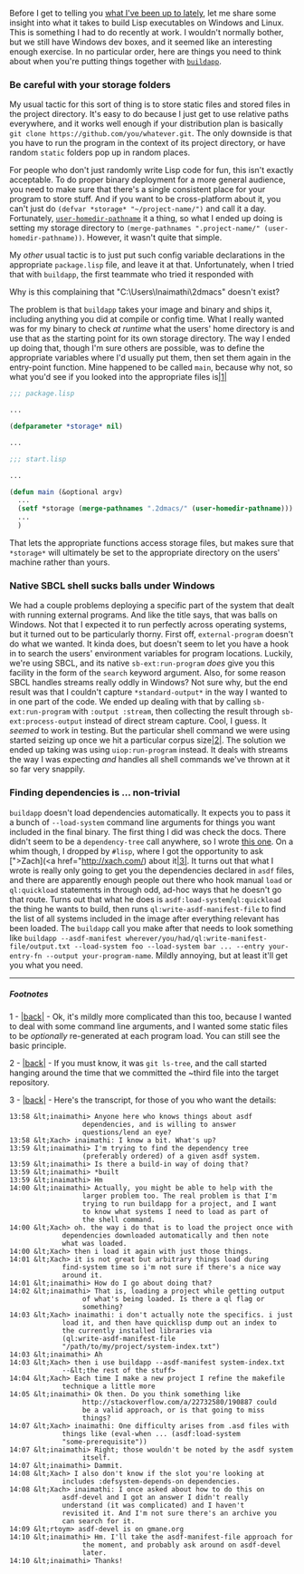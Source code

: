 Before I get to telling you [what I've been up to lately](https://github.com/Inaimathi/cl-notebook#cl-notebook), let me share some insight into what it takes to build Lisp executables on Windows and Linux. This is something I had to do recently at work. I wouldn't normally bother, but we still have Windows dev boxes, and it seemed like an interesting enough exercise. In no particular order, here are things you need to think about when you're putting things together with [`buildapp`](http://www.xach.com/lisp/buildapp/).

### <a name="be-careful-with-your-storage-folders"></a>Be careful with your storage folders

My usual tactic for this sort of thing is to store static files and stored files in the project directory. It's easy to do because I just get to use relative paths everywhere, and it works well enough if your distribution plan is basically `git clone https://github.com/you/whatever.git`. The only downside is that you have to run the program in the context of its project directory, or have random `static` folders pop up in random places.

For people who don't just randomly write Lisp code for fun, this isn't exactly acceptable. To do proper binary deployment for a more general audience, you need to make sure that there's a single consistent place for your program to store stuff. And if you want to be cross-platform about it, you can't just do `(defvar *storage* "~/project-name/")` and call it a day. Fortunately, [`user-homedir-pathname`](http://www.lispworks.com/documentation/HyperSpec/Body/f_user_h.htm#user-homedir-pathname) it a thing, so what I ended up doing is setting my storage directory to `(merge-pathnames ".project-name/" (user-homedir-pathname))`. However, it wasn't quite that simple.

My *other* usual tactic is to just put such config variable declarations in the appropriate `package.lisp` file, and leave it at that. Unfortunately, when I tried that with `buildapp`, the first teammate who tried it responded with

Why is this complaining that "C:\Users\Inaimathi\2dmacs\" doesn't exist?

The problem is that `buildapp` takes your image and binary and ships it, including anything you did at compile or config time. What I really wanted was for my binary to check *at runtime* what the users' home directory is and use that as the starting point for its own storage directory. The way I ended up doing that, though I'm sure others are possible, was to define the appropriate variables where I'd usually put them, then set them again in the entry-point function. Mine happened to be called `main`, because why not, so what you'd see if you looked into the appropriate files is<a name="note-Sat-Apr-05-175204EDT-2014"></a>[|1|](#foot-Sat-Apr-05-175204EDT-2014)

```lisp
;;; package.lisp

...

(defparameter *storage* nil)

...
```

```lisp
;;; start.lisp

...

(defun main (&optional argv)
  ...
  (setf *storage (merge-pathnames ".2dmacs/" (user-homedir-pathname)))
  ...
  )
```

That lets the appropriate functions access storage files, but makes sure that `*storage*` will ultimately be set to the appropriate directory on the users' machine rather than yours.

### <a name="native-sbcl-shell-sucks-balls-under-windows"></a>Native SBCL shell sucks balls under Windows

We had a couple problems deploying a specific part of the system that dealt with running external programs. And like the title says, that was balls on Windows. Not that I expected it to run perfectly across operating systems, but it turned out to be particularly thorny. First off, `external-program` doesn't do what we wanted. It kinda does, but doesn't seem to let you have a hook in to search the users' environment variables for program locations. Luckily, we're using SBCL, and its native `sb-ext:run-program` *does* give you this facility in the form of the `search` keyword argument. Also, for some reason SBCL handles streams really oddly in Windows? Not sure why, but the end result was that I couldn't capture `*standard-output*` in the way I wanted to in one part of the code. We ended up dealing with that by calling `sb-ext:run-program` with `:output :stream`, then collecting the result through `sb-ext:process-output` instead of direct stream capture. Cool, I guess. It *seemed* to work in testing. But the particular shell command we were using started seizing up once we hit a particular corpus size<a name="note-Sat-Apr-05-175223EDT-2014"></a>[|2|](#foot-Sat-Apr-05-175223EDT-2014). The solution we ended up taking was using `uiop:run-program` instead. It deals with streams the way I was expecting *and* handles all shell commands we've thrown at it so far very snappily.
 
### <a name="finding-dependencies-is-nontrivial"></a>Finding dependencies is ... non-trivial

`buildapp` doesn't load dependencies automatically. It expects you to pass it a bunch of `--load-system` command line arguments for things you want included in the final binary. The first thing I did was check the docs. There didn't seem to be a `dependency-tree` call anywhere, so I wrote [this one](http://stackoverflow.com/a/22732580/190887). On a whim though, I dropped by `#lisp`, where I got the opportunity to ask [">Zach](<a href="http://xach.com/) about it<a name="note-Sat-Apr-05-175227EDT-2014"></a>[|3|](#foot-Sat-Apr-05-175227EDT-2014). It turns out that what I wrote is really only going to get you the dependencies declared in `asdf` files, and there are apparently enough people out there who hook manual `load` or `ql:quickload` statements in through odd, ad-hoc ways that he doesn't go that route. Turns out that what he does is `asdf:load-system`/`ql:quickload` the thing he wants to build, then runs `ql:write-asdf-manifest-file` to find the list of all systems included in the image after everything relevant has been loaded. The `buildapp` call you make after that needs to look something like `buildapp --asdf-manifest wherever/you/had/ql:write-manifest-file/output.txt --load-system foo --load-system bar ... --entry your-entry-fn --output your-program-name`. Mildly annoying, but at least it'll get you what you need.

* * *
##### Footnotes

1 - <a name="foot-Sat-Apr-05-175204EDT-2014"></a>[|back|](#note-Sat-Apr-05-175204EDT-2014) - Ok, it's mildly more complicated than this too, because I wanted to deal with some command line arguments, and I wanted some static files to be *optionally* re-generated at each program load. You can still see the basic principle.

2 - <a name="foot-Sat-Apr-05-175223EDT-2014"></a>[|back|](#note-Sat-Apr-05-175223EDT-2014) - If you must know, it was `git ls-tree`, and the call started hanging around the time that we committed the ~third file into the target repository.

3 - <a name="foot-Sat-Apr-05-175227EDT-2014"></a>[|back|](#note-Sat-Apr-05-175227EDT-2014) - Here's the transcript, for those of you who want the details:

```
13:58 &lt;inaimathi> Anyone here who knows things about asdf
                  dependencies, and is willing to answer
                  questions/lend an eye?
13:58 &lt;Xach> inaimathi: I know a bit. What's up?
13:59 &lt;inaimathi> I'm trying to find the dependency tree
                  (preferably ordered) of a given asdf system.
13:59 &lt;inaimathi> Is there a build-in way of doing that?
13:59 &lt;inaimathi> *built
13:59 &lt;inaimathi> Hm
14:00 &lt;inaimathi> Actually, you might be able to help with the
                  larger problem too. The real problem is that I'm
                  trying to run buildapp for a project, and I want
                  to know what systems I need to load as part of
                  the shell command.
14:00 &lt;Xach> oh. the way i do that is to load the project once with
             dependencies downloaded automatically and then note
             what was loaded.
14:00 &lt;Xach> then i load it again with just those things.
14:01 &lt;Xach> it is not great but arbitrary things load during
             find-system time so i'm not sure if there's a nice way
             around it.
14:01 &lt;inaimathi> How do I go about doing that?
14:02 &lt;inaimathi> That is, loading a project while getting output
                  of what's being loaded. Is there a ql flag or
                  something?
14:03 &lt;Xach> inaimathi: i don't actually note the specifics. i just
             load it, and then have quicklisp dump out an index to
             the currently installed libraries via
             (ql:write-asdf-manifest-file
             "/path/to/my/project/system-index.txt")
14:03 &lt;inaimathi> Ah
14:03 &lt;Xach> then i use buildapp --asdf-manifest system-index.txt
             --&lt;the rest of the stuff>
14:04 &lt;Xach> Each time I make a new project I refine the makefile
             technique a little more
14:05 &lt;inaimathi> Ok then. Do you think something like
                  http://stackoverflow.com/a/22732580/190887 could
                  be a valid approach, or is that going to miss
                  things?
14:07 &lt;Xach> inaimathi: One difficulty arises from .asd files with
             things like (eval-when ... (asdf:load-system
             "some-prerequisite"))
14:07 &lt;inaimathi> Right; those wouldn't be noted by the asdf system
                  itself.
14:07 &lt;inaimathi> Dammit.
14:08 &lt;Xach> I also don't know if the slot you're looking at
             includes :defsystem-depends-on dependencies.
14:08 &lt;Xach> inaimathi: I once asked about how to do this on
             asdf-devel and I got an answer I didn't really
             understand (it was complicated) and I haven't
             revisited it. And I'm not sure there's an archive you
             can search for it.
14:09 &lt;rtoym> asdf-devel is on gmane.org
14:10 &lt;inaimathi> Hm. I'll take the asdf-manifest-file approach for
                  the moment, and probably ask around on asdf-devel
                  later.
14:10 &lt;inaimathi> Thanks!

```
